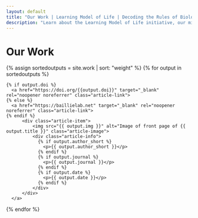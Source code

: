 ```yaml
---
layout: default
title: "Our Work | Learning Model of Life | Decoding the Rules of Biology"
description: "Learn about the Learning Model of Life initiative, our mission to decode the rules of biology, and our interdisciplinary approach combining deep biological expertise with leading AI research."
---
```


<div class="work-content">
    <h1 class="work-title">Our Work</h1>
    <div class="article-grid">

{% assign sortedoutputs = site.work | sort: "weight" %}
{% for output in sortedoutputs %}

    {% if output.doi %}
      <a href="https://doi.org/{{output.doi}}" target="_blank" rel="noopener noreferrer" class="article-link">
    {% else %}
      <a href="https://baillielab.net" target="_blank" rel="noopener noreferrer" class="article-link">
    {% endif %}
          <div class="article-item">
              <img src="{{ output.img }}" alt="Image of front page of {{ output.title }}" class="article-image">
              <div class="article-info">
                {% if output.author_short %}
                  <p>{{ output.author_short }}</p>
                {% endif %}
                {% if output.journal %}
                  <p>{{ output.journal }}</p>
                {% endif %}
                {% if output.date %}
                  <p>{{ output.date }}</p>
                {% endif %}
              </div>
          </div>
      </a>

{% endfor %}
    </div>
</div>


  
  